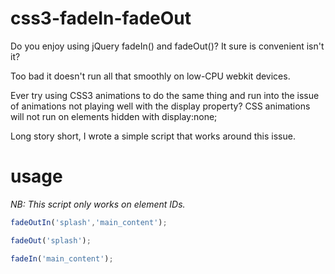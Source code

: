 css3-fadeIn-fadeOut
===================

Do you enjoy using jQuery fadeIn() and fadeOut()? It sure is convenient isn't it?

Too bad it doesn't run all that smoothly on low-CPU webkit devices.



Ever try using CSS3 animations to do the same thing and run into the issue of animations not playing well with the display property? CSS animations will not run on elements hidden with display:none;


Long story short, I wrote a simple script that works around this issue.

usage
=====

*NB: This script only works on element IDs.*

```javascript
fadeOutIn('splash','main_content');
```

```javascript
fadeOut('splash');
```

```javascript
fadeIn('main_content');
```
